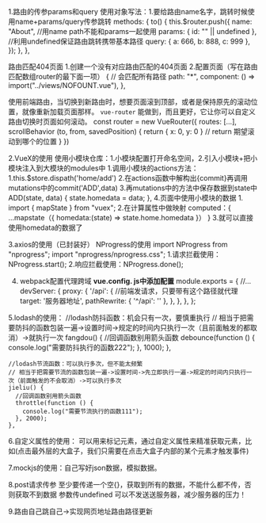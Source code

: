 1.路由的传参params和query
  使用对象写法：1.要给路由name名字，跳转时候使用name+params/query传参跳转
  methods: {
    to() {
      this.$router.push({
        name: "About", //用name   path不能和params一起使用
        params: { id: "" || undefined }, //利用undefined保证路由跳转携带基本路径
        query: { a: 666, b: 888, c: 999 },
      });
    },
  },

  路由匹配404页面
  1.创建一个没有对应路由匹配的404页面
  2.配置页面（写在路由匹配数组router的最下面一项）
  {
    // 会匹配所有路径
    path: "*",
    component: () => import("../views/NOFOUNT.vue"),
  },

  使用前端路由，当切换到新路由时，想要页面滚到顶部，或者是保持原先的滚动位置，就像重新加载页面那样。 `vue-router` 能做到，而且更好，它让你可以自定义路由切换时页面如何滚动。
  const router = new VueRouter({
    routes: [...],
    scrollBehavior (to, from, savedPosition) {
       return { x: 0, y: 0 } // return 期望滚动到哪个的位置
    }
  })


2.VueX的使用
  使用小模块仓库：1.小模块配置打开命名空间，2.引入小模块+把小模块注入到大模块的modules中 
  1.调用小模块的actions方法：1.this.$store.dispath('home/add') 
  2.在actions函数中解构出{commit}再调用mutations中的commit('ADD',data)
  3.再mutations中的方法中保存数据到state中
    ADD(state, data) {
    state.homedata = data;
  },
  4.页面中使用小模块的数据
    1. import { mapState } from "vuex";
    2.在计算属性中做映射
      computed：{
        ...mapstate（{
          homedata:(state) => state.home.homedata
        }）
      }
    3.就可以直接使用homedata的数据了


3.axios的使用（已封装好）
  NProgress的使用
  import NProgress from "nprogress";
  import "nprogress/nprogress.css";
  1.请求拦截使用：NProgress.start();
  2.响应拦截使用：NProgress.done();

  
 4. webpack配置代理跨域
  **vue.config.  js中添加配置** 
  module.exports = {
  //...
  devServer: {
    proxy: {
      '/api': {    //前端发请求，只要带有这个路径就代理
        target: '服务器地址',
        pathRewrite: { '^/api': '' },
      },
    },
  },
};


5.lodash的使用：
    //lodash防抖函数：机会只有一次，要慎重执行
    // 相当于把需要防抖的函数包装一遍->设置时间->规定的时间内只执行一次（且前面触发的都取消）->就执行一次
    fangdou() {
      //回调函数别用箭头函数
      debounce(function () {
        console.log("需要防抖执行的函数222");
      }, 1000);
    },

    //lodash节流函数：可以执行多次，但不能太频繁
    // 相当于把需要节流的函数包装一遍->设置时间->先立即执行一遍->规定的时间内只执行一次（前面触发的不会取消）->可以执行多次
    jieliu() {
      //回调函数别用箭头函数
      throttle(function () {
        console.log("需要节流执行的函数111");
      }, 2000);
    },

6.自定义属性的使用：
可以用来标记元素，通过自定义属性来精准获取元素，比如(点击最外层的大盒子，我们只需要在点击大盒子内部的某个元素才触发事件)


7.mockjs的使用：自己写好json数据，模拟数据。

8.post请求传参 至少要传递一个空{}，获取到所有的数据，不能什么都不传，否则获取不到数据
  参数传undefined 可以不发送送服务器，减少服务器的压力！

9.路由自己跳自己->实现网页地址路由路径更新

